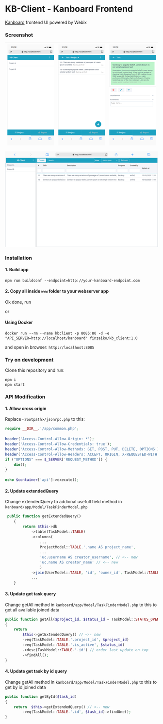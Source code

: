 # KB-Client - Kanboard Frontend

[Kanboard](https://kanboard.org/) frontend UI powered by Webix

### Screenshot

| ![Project list](./screenshot/screen1.png "Project list") | ![Task list](./screenshot/screen2.png "Task list") | ![Task detail](/./screenshot/screen3.png "Task detail") |
|---|---|---|


![Desktop page](/./screenshot/screen4.png "Desktop page")

### Installation

#### 1. Build app
```
npm run buildconf --endpoint=http://your-kanboard-endpoint.com
```

#### 2. Copy all inside `www` folder to your webserver app
Ok done, run


or

#### Using Docker
```
docker run --rm --name kbclient -p 8085:80 -d -e "API_SERVER=http://localhost/kanboard" finzaiko/kb_client:1.0
```
and open in browser: `http://localhost:8085`
### Try on development

Clone this repository and run:
```
npm i
npm start
```


### API Modification

#### 1. Allow cross origin

Replace `<rootpath>/jsonrpc.php` to this:

```php
require __DIR__.'/app/common.php';

header('Access-Control-Allow-Origin: *');
header('Access-Control-Allow-Credentials: true');
header('Access-Control-Allow-Methods: GET, POST, PUT, DELETE, OPTIONS');
header('Access-Control-Allow-Headers: ACCEPT, ORIGIN, X-REQUESTED-WITH, CONTENT-TYPE, AUTHORIZATION');
if ("OPTIONS" === $_SERVER['REQUEST_METHOD']) {
    die();
}

echo $container['api']->execute();
```

#### 2. Update extendedQuery

Change extendedQuery to addional usefull field method in `kanboard/app/Model/TaskFinderModel.php`

```php
 public function getExtendedQuery()
    {
        return $this->db
            ->table(TaskModel::TABLE)
            ->columns(
                ...
                ProjectModel::TABLE.'.name AS project_name',
                ...
                'uc.username AS creator_username', // <-- new
                'uc.name AS creator_name' // <-- new
                )
            ->join(UserModel::TABLE, 'id', 'owner_id', TaskModel::TABLE)
            ...
    }
```

#### 3. Update get task query

Change getAll method in `kanboard/app/Model/TaskFinderModel.php`
to this to get all available joined data
```php
public function getAll($project_id, $status_id = TaskModel::STATUS_OPEN)
{
    return
        $this->getExtendedQuery() // <-- new
        ->eq(TaskModel::TABLE.'.project_id', $project_id)
        ->eq(TaskModel::TABLE.'.is_active', $status_id)
        ->desc(TaskModel::TABLE.'.id') // order last update on top
        ->findAll();
}
```

#### 4. Update get task by id query

Change getAll method in `kanboard/app/Model/TaskFinderModel.php`
to this to get by id joined data
```php
public function getById($task_id)
{
    return  $this->getExtendedQuery() // <-- new
        ->eq(TaskModel::TABLE.'.id', $task_id)->findOne();
}
```
